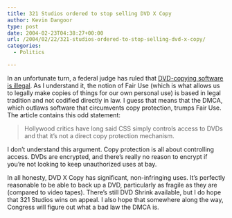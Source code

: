 ```yaml
---
title: 321 Studios ordered to stop selling DVD X Copy
author: Kevin Dangoor
type: post
date: 2004-02-23T04:38:27+00:00
url: /2004/02/22/321-studios-ordered-to-stop-selling-dvd-x-copy/
categories:
  - Politics

---
```

In an unfortunate turn, a federal judge has ruled that [DVD-copying software is illegal][1]. As I understand it, the notion of Fair Use (which is what allows us to legally make copies of things for our own personal use) is based in legal tradition and not codified directly in law. I guess that means that the DMCA, which outlaws software that circumvents copy protection, trumps Fair Use. The article contains this odd statement:

> Hollywood critics have long said CSS simply controls access to DVDs and that it&#8217;s not a direct copy protection mechanism.

I don&#8217;t understand this argument. Copy protection is all about controlling access. DVDs are encrypted, and there&#8217;s really no reason to encrypt if you&#8217;re not looking to keep unauthorized uses at bay.

In all honesty, DVD X Copy has significant, non-infringing uses. It&#8217;s perfectly reasonable to be able to back up a DVD, particularly as fragile as they are (compared to video tapes). There&#8217;s still DVD Shrink available, but I do hope that 321 Studios wins on appeal. I also hope that somewhere along the way, Congress will figure out what a bad law the DMCA is.

 [1]: http://news.com.com/2100-1025_3-5162749.html "Judge: DVD-copying software is illegal | CNET News.com"